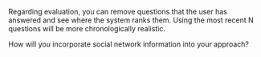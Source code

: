 Regarding evaluation, you can remove questions that the user has answered and see where the system ranks them. Using the most recent N questions will be more chronologically realistic.

How will you incorporate social network information into your approach?


